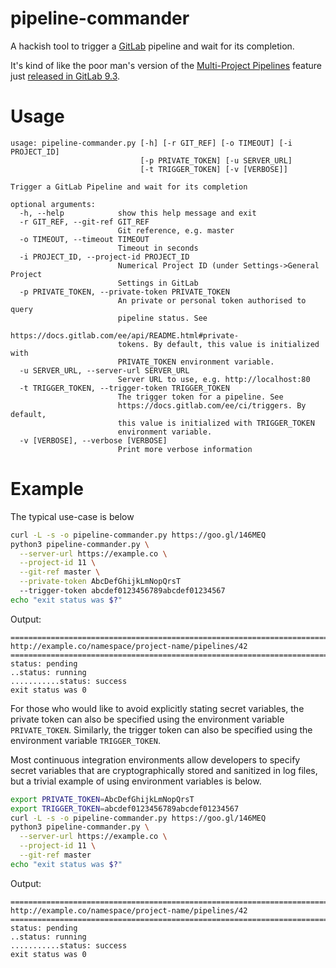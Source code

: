 # pipeline-commander
A hackish tool to trigger a [GitLab](https://gitlab.com) pipeline and wait for its completion.

It's kind of like the poor man's version of the [Multi-Project Pipelines](https://docs.gitlab.com/ee/ci/multi_project_pipeline_graphs.html) feature just [released in GitLab 9.3](https://about.gitlab.com/2017/06/22/gitlab-9-3-released/).

# Usage
```
usage: pipeline-commander.py [-h] [-r GIT_REF] [-o TIMEOUT] [-i PROJECT_ID]
                             [-p PRIVATE_TOKEN] [-u SERVER_URL]
                             [-t TRIGGER_TOKEN] [-v [VERBOSE]]

Trigger a GitLab Pipeline and wait for its completion

optional arguments:
  -h, --help            show this help message and exit
  -r GIT_REF, --git-ref GIT_REF
                        Git reference, e.g. master
  -o TIMEOUT, --timeout TIMEOUT
                        Timeout in seconds
  -i PROJECT_ID, --project-id PROJECT_ID
                        Numerical Project ID (under Settings->General Project
                        Settings in GitLab
  -p PRIVATE_TOKEN, --private-token PRIVATE_TOKEN
                        An private or personal token authorised to query
                        pipeline status. See
                        https://docs.gitlab.com/ee/api/README.html#private-
                        tokens. By default, this value is initialized with
                        PRIVATE_TOKEN environment variable.
  -u SERVER_URL, --server-url SERVER_URL
                        Server URL to use, e.g. http://localhost:80
  -t TRIGGER_TOKEN, --trigger-token TRIGGER_TOKEN
                        The trigger token for a pipeline. See
                        https://docs.gitlab.com/ee/ci/triggers. By default,
                        this value is initialized with TRIGGER_TOKEN
                        environment variable.
  -v [VERBOSE], --verbose [VERBOSE]
                        Print more verbose information
```

# Example

The typical use-case is below

```bash
curl -L -s -o pipeline-commander.py https://goo.gl/146MEQ
python3 pipeline-commander.py \
  --server-url https://example.co \
  --project-id 11 \
  --git-ref master \
  --private-token AbcDefGhijkLmNopQrsT
  --trigger-token abcdef0123456789abcdef01234567
echo "exit status was $?"
```
Output:
```
================================================================================
http://example.co/namespace/project-name/pipelines/42
================================================================================
status: pending
..status: running
...........status: success
exit status was 0
```

For those who would like to avoid explicitly stating secret variables, the private token can also be specified using the environment variable `PRIVATE_TOKEN`. Similarly, the trigger token can also be specified using the environment variable `TRIGGER_TOKEN`.

Most continuous integration environments allow developers to specify secret variables that are cryptographically stored and sanitized in log files, but a trivial example of using environment variables is below.

```bash
export PRIVATE_TOKEN=AbcDefGhijkLmNopQrsT
export TRIGGER_TOKEN=abcdef0123456789abcdef01234567
curl -L -s -o pipeline-commander.py https://goo.gl/146MEQ
python3 pipeline-commander.py \
  --server-url https://example.co \
  --project-id 11 \
  --git-ref master
echo "exit status was $?"
```
Output:
```
================================================================================
http://example.co/namespace/project-name/pipelines/42
================================================================================
status: pending
..status: running
...........status: success
exit status was 0
```
